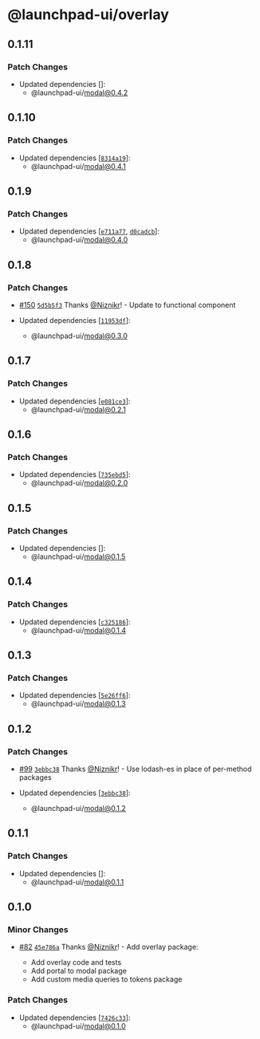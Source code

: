 # @launchpad-ui/overlay

## 0.1.11

### Patch Changes

- Updated dependencies []:
  - @launchpad-ui/modal@0.4.2

## 0.1.10

### Patch Changes

- Updated dependencies [[`8314a19`](https://github.com/launchdarkly/launchpad-ui/commit/8314a19fbaa532e296b7fcfe5b05b0a1da70447f)]:
  - @launchpad-ui/modal@0.4.1

## 0.1.9

### Patch Changes

- Updated dependencies [[`e711a77`](https://github.com/launchdarkly/launchpad-ui/commit/e711a7753aedad207d0f8328e34dd8b5471096ae), [`d0cadcb`](https://github.com/launchdarkly/launchpad-ui/commit/d0cadcb6f13297e02fd7e8a0007b06a0bc1c66c6)]:
  - @launchpad-ui/modal@0.4.0

## 0.1.8

### Patch Changes

- [#150](https://github.com/launchdarkly/launchpad-ui/pull/150) [`5d5b5f3`](https://github.com/launchdarkly/launchpad-ui/commit/5d5b5f389e4bb541da909141710c59cd472d9b30) Thanks [@Niznikr](https://github.com/Niznikr)! - Update to functional component

- Updated dependencies [[`11953df`](https://github.com/launchdarkly/launchpad-ui/commit/11953dff46822400fbb218d5a6b09ee539f43ec5)]:
  - @launchpad-ui/modal@0.3.0

## 0.1.7

### Patch Changes

- Updated dependencies [[`e081ce3`](https://github.com/launchdarkly/launchpad-ui/commit/e081ce335848eef3041212964f2e65d72870fbea)]:
  - @launchpad-ui/modal@0.2.1

## 0.1.6

### Patch Changes

- Updated dependencies [[`735ebd5`](https://github.com/launchdarkly/launchpad-ui/commit/735ebd5ac2983af54fe1e55ced68435f432476cf)]:
  - @launchpad-ui/modal@0.2.0

## 0.1.5

### Patch Changes

- Updated dependencies []:
  - @launchpad-ui/modal@0.1.5

## 0.1.4

### Patch Changes

- Updated dependencies [[`c325186`](https://github.com/launchdarkly/launchpad-ui/commit/c325186e06042d5b87ec93ed2f7fb150e96c9024)]:
  - @launchpad-ui/modal@0.1.4

## 0.1.3

### Patch Changes

- Updated dependencies [[`5e26ff6`](https://github.com/launchdarkly/launchpad-ui/commit/5e26ff6ed36e712fa31dcd0c4362178e0075cb28)]:
  - @launchpad-ui/modal@0.1.3

## 0.1.2

### Patch Changes

- [#99](https://github.com/launchdarkly/launchpad-ui/pull/99) [`3ebbc38`](https://github.com/launchdarkly/launchpad-ui/commit/3ebbc38cb1dab6c1c3da1f6285fb7056a9be1d4d) Thanks [@Niznikr](https://github.com/Niznikr)! - Use lodash-es in place of per-method packages

- Updated dependencies [[`3ebbc38`](https://github.com/launchdarkly/launchpad-ui/commit/3ebbc38cb1dab6c1c3da1f6285fb7056a9be1d4d)]:
  - @launchpad-ui/modal@0.1.2

## 0.1.1

### Patch Changes

- Updated dependencies []:
  - @launchpad-ui/modal@0.1.1

## 0.1.0

### Minor Changes

- [#82](https://github.com/launchdarkly/launchpad-ui/pull/82) [`45e786a`](https://github.com/launchdarkly/launchpad-ui/commit/45e786a9972406fbf0f93f73aeeaa81d1fded4f8) Thanks [@Niznikr](https://github.com/Niznikr)! - Add overlay package:

  - Add overlay code and tests
  - Add portal to modal package
  - Add custom media queries to tokens package

### Patch Changes

- Updated dependencies [[`7426c33`](https://github.com/launchdarkly/launchpad-ui/commit/7426c33a0df4e1080b3d49039446baf81ebe2f50)]:
  - @launchpad-ui/modal@0.1.0
